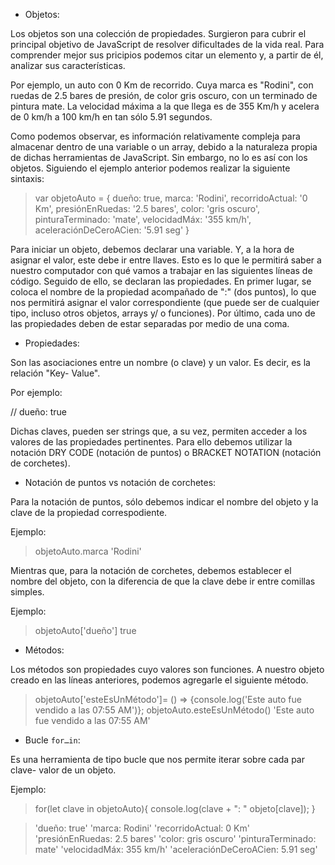 * Objetos:

Los objetos son una colección de propiedades. Surgieron para cubrir el principal objetivo de JavaScript de resolver dificultades de la vida real. Para comprender mejor sus pricipios podemos citar un elemento y, a partir de él, analizar sus características.

Por ejemplo, un auto con 0 Km de recorrido. Cuya marca es "Rodini", con ruedas de 2.5 bares de presión, de color gris oscuro, con un terminado de pintura mate. La velocidad máxima a la que llega es de 355 Km/h y acelera de 0 km/h a 100 km/h en tan sólo 5.91 segundos. 

Como podemos observar, es información relativamente compleja para almacenar dentro de una variable o un array, debido a la naturaleza propia de dichas herramientas de JavaScript. Sin embargo, no lo es así con los objetos. Siguiendo el ejemplo anterior podemos realizar la siguiente sintaxis:

> var objetoAuto = {
    dueño: true,
    marca: 'Rodini',
    recorridoActual: '0 Km',
    presiónEnRuedas: '2.5 bares',
    color: 'gris oscuro',
    pinturaTerminado: 'mate',
    velocidadMáx: '355 km/h',
    aceleraciónDeCeroACien: '5.91 seg'
}

Para iniciar un objeto, debemos declarar una variable. Y, a la hora de asignar el valor, este debe ir entre llaves. Esto es lo que le permitirá saber a nuestro computador con qué vamos a trabajar en las siguientes líneas de código. Seguido de ello, se declaran las propiedades. En primer lugar, se coloca el nombre de la propiedad acompañado de ":" (dos puntos), lo que nos permitirá asignar el valor correspondiente (que puede ser de cualquier tipo, incluso otros objetos, arrays y/ o funciones). Por último, cada uno de las propiedades deben de estar separadas por medio de una coma. 

* Propiedades:

Son las asociaciones entre un nombre (o clave) y un valor. Es decir, es la relación "Key- Value".

Por ejemplo:

// dueño: true

Dichas claves, pueden ser strings que, a su vez, permiten acceder a los valores de las propiedades pertinentes. Para ello debemos utilizar la notación DRY CODE (notación de puntos) o BRACKET NOTATION (notación de corchetes). 

* Notación de puntos vs notación de corchetes:

Para la notación de puntos, sólo debemos indicar el nombre del objeto y la clave de la propiedad correspodiente.

Ejemplo:

> objetoAuto.marca
> 'Rodini'

Mientras que, para la notación de corchetes, debemos establecer el nombre del objeto, con la diferencia de que la clave debe ir entre comillas simples.

Ejemplo: 

> objetoAuto['dueño']
> true


* Métodos:

Los métodos son propiedades cuyo valores son funciones. A nuestro objeto creado en las líneas anteriores, podemos agregarle el siguiente método.

> objetoAuto['esteEsUnMétodo']= () => {console.log('Este auto fue vendido a las 07:55 AM')};
> objetoAuto.esteEsUnMétodo()
> 'Este auto fue vendido a las 07:55 AM'

* Bucle `for…in`:

Es una herramienta de tipo bucle que nos permite iterar sobre cada par clave- valor de un objeto. 

Ejemplo:

> for(let clave in objetoAuto){
    console.log(clave + ": " objeto[clave]);
}

> 'dueño: true'
> 'marca: Rodini'
> 'recorridoActual: 0 Km'
> 'presiónEnRuedas: 2.5 bares'
> 'color: gris oscuro'
> 'pinturaTerminado: mate'
> 'velocidadMáx: 355 km/h'
> 'aceleraciónDeCeroACien: 5.91 seg'


